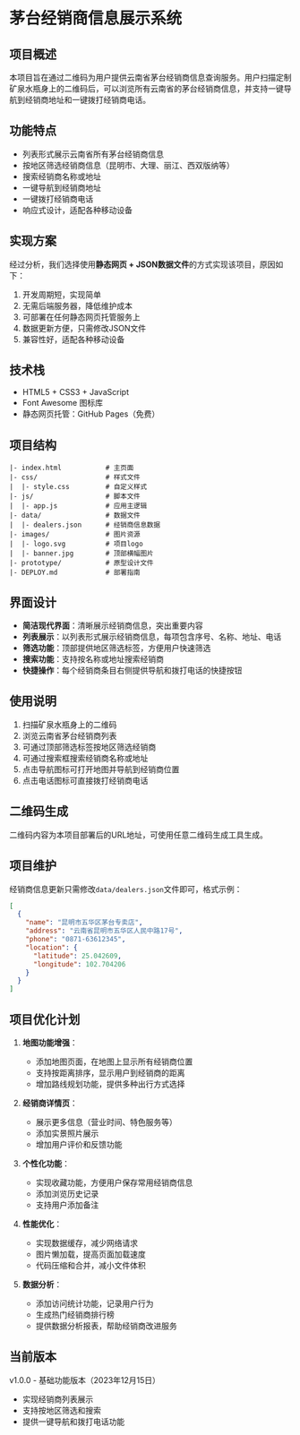 # 茅台经销商信息展示系统

## 项目概述
本项目旨在通过二维码为用户提供云南省茅台经销商信息查询服务。用户扫描定制矿泉水瓶身上的二维码后，可以浏览所有云南省的茅台经销商信息，并支持一键导航到经销商地址和一键拨打经销商电话。

## 功能特点
- 列表形式展示云南省所有茅台经销商信息
- 按地区筛选经销商信息（昆明市、大理、丽江、西双版纳等）
- 搜索经销商名称或地址
- 一键导航到经销商地址
- 一键拨打经销商电话
- 响应式设计，适配各种移动设备

## 实现方案
经过分析，我们选择使用**静态网页 + JSON数据文件**的方式实现该项目，原因如下：
1. 开发周期短，实现简单
2. 无需后端服务器，降低维护成本
3. 可部署在任何静态网页托管服务上
4. 数据更新方便，只需修改JSON文件
5. 兼容性好，适配各种移动设备

## 技术栈
- HTML5 + CSS3 + JavaScript
- Font Awesome 图标库
- 静态网页托管：GitHub Pages（免费）

## 项目结构
```
|- index.html           # 主页面
|- css/                 # 样式文件
|  |- style.css         # 自定义样式
|- js/                  # 脚本文件
|  |- app.js            # 应用主逻辑
|- data/                # 数据文件
|  |- dealers.json      # 经销商信息数据
|- images/              # 图片资源
|  |- logo.svg          # 项目logo
|  |- banner.jpg        # 顶部横幅图片
|- prototype/           # 原型设计文件
|- DEPLOY.md            # 部署指南
```

## 界面设计
- **简洁现代界面**：清晰展示经销商信息，突出重要内容
- **列表展示**：以列表形式展示经销商信息，每项包含序号、名称、地址、电话
- **筛选功能**：顶部提供地区筛选标签，方便用户快速筛选
- **搜索功能**：支持按名称或地址搜索经销商
- **快捷操作**：每个经销商条目右侧提供导航和拨打电话的快捷按钮

## 使用说明
1. 扫描矿泉水瓶身上的二维码
2. 浏览云南省茅台经销商列表
3. 可通过顶部筛选标签按地区筛选经销商
4. 可通过搜索框搜索经销商名称或地址
5. 点击导航图标可打开地图并导航到经销商位置
6. 点击电话图标可直接拨打经销商电话

## 二维码生成
二维码内容为本项目部署后的URL地址，可使用任意二维码生成工具生成。

## 项目维护
经销商信息更新只需修改`data/dealers.json`文件即可，格式示例：
```json
[
  {
    "name": "昆明市五华区茅台专卖店",
    "address": "云南省昆明市五华区人民中路17号",
    "phone": "0871-63612345",
    "location": {
      "latitude": 25.042609,
      "longitude": 102.704206
    }
  }
]
```

## 项目优化计划
1. **地图功能增强**：
   - 添加地图页面，在地图上显示所有经销商位置
   - 支持按距离排序，显示用户到经销商的距离
   - 增加路线规划功能，提供多种出行方式选择

2. **经销商详情页**：
   - 展示更多信息（营业时间、特色服务等）
   - 添加实景照片展示
   - 增加用户评价和反馈功能

3. **个性化功能**：
   - 实现收藏功能，方便用户保存常用经销商信息
   - 添加浏览历史记录
   - 支持用户添加备注

4. **性能优化**：
   - 实现数据缓存，减少网络请求
   - 图片懒加载，提高页面加载速度
   - 代码压缩和合并，减小文件体积

5. **数据分析**：
   - 添加访问统计功能，记录用户行为
   - 生成热门经销商排行榜
   - 提供数据分析报表，帮助经销商改进服务

## 当前版本
v1.0.0 - 基础功能版本（2023年12月15日）
- 实现经销商列表展示
- 支持按地区筛选和搜索
- 提供一键导航和拨打电话功能
